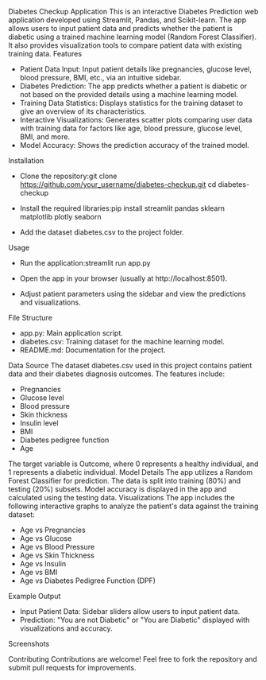 Diabetes Checkup Application
This is an interactive Diabetes Prediction web application developed using Streamlit, Pandas, and Scikit-learn. The app allows users to input patient data and predicts whether the patient is diabetic using a trained machine learning model (Random Forest Classifier). It also provides visualization tools to compare patient data with existing training data.
Features
- Patient Data Input: Input patient details like pregnancies, glucose level, blood pressure, BMI, etc., via an intuitive sidebar.
- Diabetes Prediction: The app predicts whether a patient is diabetic or not based on the provided details using a machine learning model.
- Training Data Statistics: Displays statistics for the training dataset to give an overview of its characteristics.
- Interactive Visualizations: Generates scatter plots comparing user data with training data for factors like age, blood pressure, glucose level, BMI, and more.
- Model Accuracy: Shows the prediction accuracy of the trained model.

Installation
- Clone the repository:git clone https://github.com/your_username/diabetes-checkup.git
cd diabetes-checkup

- Install the required libraries:pip install streamlit pandas sklearn matplotlib plotly seaborn

- Add the dataset diabetes.csv to the project folder.

Usage
- Run the application:streamlit run app.py

- Open the app in your browser (usually at http://localhost:8501).
- Adjust patient parameters using the sidebar and view the predictions and visualizations.

File Structure
- app.py: Main application script.
- diabetes.csv: Training dataset for the machine learning model.
- README.md: Documentation for the project.

Data Source
The dataset diabetes.csv used in this project contains patient data and their diabetes diagnosis outcomes. The features include:
- Pregnancies
- Glucose level
- Blood pressure
- Skin thickness
- Insulin level
- BMI
- Diabetes pedigree function
- Age

The target variable is Outcome, where 0 represents a healthy individual, and 1 represents a diabetic individual.
Model Details
The app utilizes a Random Forest Classifier for prediction. The data is split into training (80%) and testing (20%) subsets. Model accuracy is displayed in the app and calculated using the testing data.
Visualizations
The app includes the following interactive graphs to analyze the patient's data against the training dataset:
- Age vs Pregnancies
- Age vs Glucose
- Age vs Blood Pressure
- Age vs Skin Thickness
- Age vs Insulin
- Age vs BMI
- Age vs Diabetes Pedigree Function (DPF)

Example Output
- Input Patient Data: Sidebar sliders allow users to input patient data.
- Prediction: "You are not Diabetic" or "You are Diabetic" displayed with visualizations and accuracy.

Screenshots


Contributing
Contributions are welcome! Feel free to fork the repository and submit pull requests for improvements.
